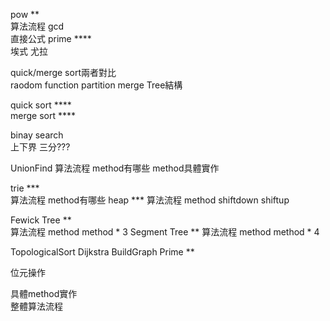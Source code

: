 pow **  
  算法流程
gcd  
  直接公式
prime ****  
  埃式
  尤拉

quick/merge sort兩者對比  
raodom function
partition
merge
Tree結構

quick sort ****  
merge sort ****  

binay search  
  上下界
  三分???

UnionFind
  算法流程
  method有哪些
  method具體實作

trie ***  
  算法流程
  method有哪些
heap *** 
  算法流程
  method
  shiftdown
  shiftup

Fewick Tree **  
  算法流程
  method
  method * 3
Segment Tree ** 
  算法流程
  method
  method * 4

TopologicalSort
Dijkstra
BuildGraph
Prime **  

位元操作

具體method實作  
整體算法流程  

